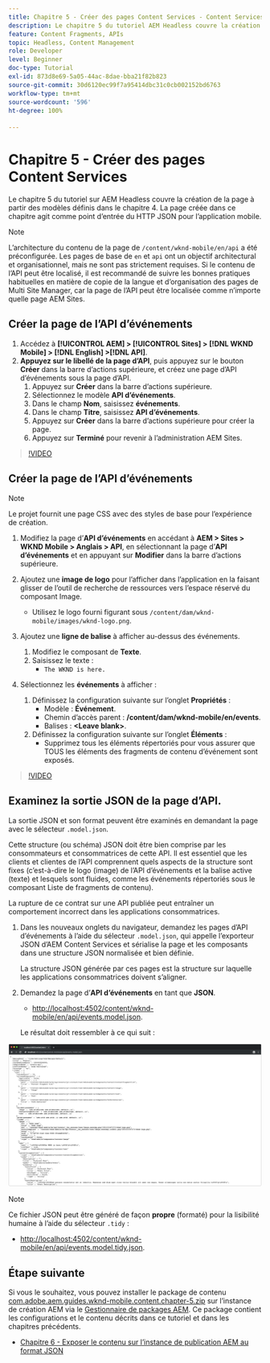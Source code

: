 ```yaml
---
title: Chapitre 5 - Créer des pages Content Services - Content Services
description: Le chapitre 5 du tutoriel AEM Headless couvre la création de pages à partir des modèles définis dans le chapitre 4. Ces pages se comportent comme les point d’entrées du HTTP JSON.
feature: Content Fragments, APIs
topic: Headless, Content Management
role: Developer
level: Beginner
doc-type: Tutorial
exl-id: 873d8e69-5a05-44ac-8dae-bba21f82b823
source-git-commit: 30d6120ec99f7a95414dbc31c0cb002152bd6763
workflow-type: tm+mt
source-wordcount: '596'
ht-degree: 100%

---
```


# Chapitre 5 - Créer des pages Content Services

Le chapitre 5 du tutoriel sur AEM Headless couvre la création de la page à partir des modèles définis dans le chapitre 4. La page créée dans ce chapitre agit comme point d’entrée du HTTP JSON pour l’application mobile.

>[!NOTE]
>
> L’architecture du contenu de la page de `/content/wknd-mobile/en/api` a été préconfigurée. Les pages de base de `en` et `api` ont un objectif architectural et organisationnel, mais ne sont pas strictement requises. Si le contenu de l’API peut être localisé, il est recommandé de suivre les bonnes pratiques habituelles en matière de copie de la langue et d’organisation des pages de Multi Site Manager, car la page de l’API peut être localisée comme n’importe quelle page AEM Sites.

## Créer la page de l’API d’événements

1. Accédez à **[!UICONTROL AEM] > [!UICONTROL Sites] > [!DNL WKND Mobile] > [!DNL English] >[!DNL API]**.
1. **Appuyez sur le libellé de la page d’API**, puis appuyez sur le bouton **Créer** dans la barre d’actions supérieure, et créez une page d’API d’événements sous la page d’API.
   1. Appuyez sur **Créer** dans la barre d’actions supérieure.
   1. Sélectionnez le modèle **API d’événements**.
   1. Dans le champ **Nom**, saisissez **événements**.
   1. Dans le champ **Titre**, saisissez **API d’événements**.
   1. Appuyez sur **Créer** dans la barre d’actions supérieure pour créer la page.
   1. Appuyez sur **Terminé** pour revenir à l’administration AEM Sites.

>[!VIDEO](https://video.tv.adobe.com/v/28340?quality=12&learn=on)

## Créer la page de l’API d’événements

>[!NOTE]
>
> Le projet fournit une page CSS avec des styles de base pour l’expérience de création.

1. Modifiez la page d’**API d’événements** en accédant à **AEM > Sites > WKND Mobile > Anglais > API**, en sélectionnant la page d’**API d’événements** et en appuyant sur **Modifier** dans la barre d’actions supérieure.
1. Ajoutez une **image de logo** pour l’afficher dans l’application en la faisant glisser de l’outil de recherche de ressources vers l’espace réservé du composant Image.
   * Utilisez le logo fourni figurant sous `/content/dam/wknd-mobile/images/wknd-logo.png`.

1. Ajoutez une **ligne de balise** à afficher au-dessus des événements.
   1. Modifiez le composant de **Texte**.
   1. Saisissez le texte :
      * `The WKND is here.`

1. Sélectionnez les **événements** à afficher :
   1. Définissez la configuration suivante sur l’onglet **Propriétés** :
      * Modèle : **Événement**.
      * Chemin d’accès parent : **/content/dam/wknd-mobile/en/events**.
      * Balises : **&lt;Leave blank>**.
   1. Définissez la configuration suivante sur l’onglet **Éléments** :
      * Supprimez tous les éléments répertoriés pour vous assurer que TOUS les éléments des fragments de contenu d’événement sont exposés.

>[!VIDEO](https://video.tv.adobe.com/v/28339?quality=12&learn=on)

## Examinez la sortie JSON de la page d’API.

La sortie JSON et son format peuvent être examinés en demandant la page avec le sélecteur `.model.json`.

Cette structure (ou schéma) JSON doit être bien comprise par les consommateurs et consommatrices de cette API. Il est essentiel que les clients et clientes de l’API comprennent quels aspects de la structure sont fixes (c’est-à-dire le logo (image) de l’API d’événements et la balise active (texte) et lesquels sont fluides, comme les événements répertoriés sous le composant Liste de fragments de contenu).

La rupture de ce contrat sur une API publiée peut entraîner un comportement incorrect dans les applications consommatrices.

1. Dans les nouveaux onglets du navigateur, demandez les pages d’API d’événements à l’aide du sélecteur `.model.json`, qui appelle l’exporteur JSON d’AEM Content Services et sérialise la page et les composants dans une structure JSON normalisée et bien définie.

   La structure JSON générée par ces pages est la structure sur laquelle les applications consommatrices doivent s’aligner.

1. Demandez la page d’**API d’événements** en tant que **JSON**.

   * [http://localhost:4502/content/wknd-mobile/en/api/events.model.json](http://localhost:4502/content/wknd-mobile/en/api/events.model.tidy.json).

   Le résultat doit ressembler à ce qui suit :

![Sortie JSON AEM Content Services.](assets/chapter-5/json-output.png)

>[!NOTE]
>
> Ce fichier JSON peut être généré de façon **propre** (formaté) pour la lisibilité humaine à l’aide du sélecteur `.tidy` :
> * [http://localhost:4502/content/wknd-mobile/en/api/events.model.tidy.json](http://localhost:4502/content/wknd-mobile/en/api/events.model.tidy.json).

## Étape suivante

Si vous le souhaitez, vous pouvez installer le package de contenu [com.adobe.aem.guides.wknd-mobile.content.chapter-5.zip](https://github.com/adobe/aem-guides-wknd-mobile/releases/latest) sur l’instance de création AEM via le [Gestionnaire de packages AEM](http://localhost:4502/crx/packmgr/index.jsp). Ce package contient les configurations et le contenu décrits dans ce tutoriel et dans les chapitres précédents.

* [Chapitre 6 - Exposer le contenu sur l’instance de publication AEM au format JSON](./chapter-6.md)
